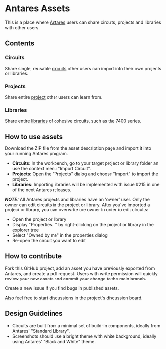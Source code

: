 # Antares Assets

This is a place where [Antares](https://www.antarescircuit.io) users can share circuits, 
projects and libraries with other users.

## Contents
### Circuits

Share single, reusable [circuits](circuits/circuits.md) other users can import into their own projects or libraries.

### Projects

Share entire [project](projects/projects.md) other users can learn from.

### Libraries

Share entire [libraries](libraries/libraries.md) of cohesive circuits, such as the 7400 series.

## How to use assets

Download the ZIP file from the asset description page and import it into your running Antares program.

* **Circuits**: In the workbench, go to your target project or library folder an use the context 
  menu "Import Circuit".
* **Projects**: Open the "Projects" dialog and choose "Import" to import the project.
* **Libraries**: Importing libraries will be implemented with issue #215 in one of the next Antares 
  releases.

**_NOTE:_** All Antares projects and libraries have an 'owner' user. Only the owner can edit circuits in the project or library. After you've imported a project or library, you can overwrite toe owner in order to edit circuits:
- Open the project or library
- Display "Properties..." by right-clicking on the project or library in the explorer tree
- Select "Owned by me" in the properties dialog
- Re-open the circuit you want to edit

## How to contribute

Fork this GitHub project, add an asset you have previously exported from Antares, and create a pull request. Users with write permission will quickly review your new assets and commit your change to the main branch.

Create a new issue if you find bugs in published assets.

Also feel free to start discussions in the project's discussion board.

## Design Guidelines

* Circuits are built from a minimal set of build-in components, ideally from Antares' "Standard 
  Library".
* Screenshots should use a bright theme with white background, ideally using Antares' "Black and 
  White" theme.

